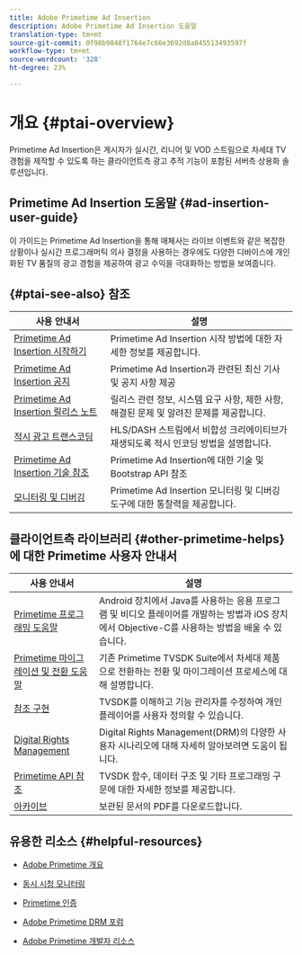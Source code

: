 ```yaml
---
title: Adobe Primetime Ad Insertion
description: Adobe Primetime Ad Insertion 도움말
translation-type: tm+mt
source-git-commit: 0f98b9848f1764e7c66e3692d8a845513493597f
workflow-type: tm+mt
source-wordcount: '328'
ht-degree: 23%

---
```



# 개요 {#ptai-overview}

Primetime Ad Insertion은 게시자가 실시간, 리니어 및 VOD 스트림으로 차세대 TV 경험을 제작할 수 있도록 하는 클라이언트측 광고 추적 기능이 포함된 서버측 상용화 솔루션입니다.

## Primetime Ad Insertion 도움말 {#ad-insertion-user-guide}

이 가이드는 Primetime Ad Insertion을 통해 매체사는 라이브 이벤트와 같은 복잡한 상황이나 실시간 프로그래머틱 의사 결정을 사용하는 경우에도 다양한 디바이스에 개인화된 TV 품질의 광고 경험을 제공하여 광고 수익을 극대화하는 방법을 보여줍니다.

## {#ptai-see-also} 참조

| 사용 안내서 | 설명 |
|---|---|
| [Primetime Ad Insertion 시작하기](getting-started/get-started-overview.md) | Primetime Ad Insertion 시작 방법에 대한 자세한 정보를 제공합니다. |
| [Primetime Ad Insertion 공지](announcements/overview.md) | Primetime Ad Insertion과 관련된 최신 기사 및 공지 사항 제공 |
| [Primetime Ad Insertion 릴리스 노트](../release-notes/ptai-20x-release-notes.md) | 릴리스 관련 정보, 시스템 요구 사항, 제한 사항, 해결된 문제 및 알려진 문제를 제공합니다. |
| [적시 광고 트랜스코딩](just-in-time-transcoding/jit-transcoding-overview.md) | HLS/DASH 스트림에서 비합성 크리에이티브가 재생되도록 적시 인코딩 방법을 설명합니다. |
| [Primetime Ad Insertion 기술 참조](/help/primetime-ad-insertion/technical-reference/bootstrap-api.md) | Primetime Ad Insertion에 대한 기술 및 Bootstrap API 참조 |
| [모니터링 및 디버깅](/help/primetime-ad-insertion/performance-monitoring-debugging-reporting/performance-overview.md) | Primetime Ad Insertion 모니터링 및 디버깅 도구에 대한 통찰력을 제공합니다. |

## 클라이언트측 라이브러리 {#other-primetime-helps}에 대한 Primetime 사용자 안내서

| 사용 안내서 | 설명 |
|---|---|
| [Primetime 프로그래밍 도움말](../programming/home.md) | Android 장치에서 Java를 사용하는 응용 프로그램 및 비디오 플레이어를 개발하는 방법과 iOS 장치에서 Objective-C를 사용하는 방법을 배울 수 있습니다. |
| [Primetime 마이그레이션 및 전환 도움말](../migration-guides/home.md) | 기존 Primetime TVSDK Suite에서 차세대 제품으로 전환하는 전환 및 마이그레이션 프로세스에 대해 설명합니다. |
| [참조 구현](../android-reference-implementation/home.md) | TVSDK를 이해하고 기능 관리자를 수정하여 개인 플레이어를 사용자 정의할 수 있습니다. |
| [Digital Rights Management](../digital-rights-management/home.md) | Digital Rights Management(DRM)의 다양한 사용자 시나리오에 대해 자세히 알아보려면 도움이 됩니다. |
| [Primetime API 참조](../reference/api-references.md) | TVSDK 함수, 데이터 구조 및 기타 프로그래밍 구문에 대한 자세한 정보를 제공합니다. |
| [아카이브](https://helpx.adobe.com/primetime/archives.html) | 보관된 문서의 PDF를 다운로드합니다. |

## 유용한 리소스 {#helpful-resources}

* [Adobe Primetime 개요](https://www.adobe.com/in/marketing/primetime.html)

* [동시 시청 모니터링](https://tve.helpdocsonline.com/concurrency-monitoring-introduction)

* [Primetime 인증](https://tve.helpdocsonline.com/home)

* [Adobe Primetime DRM 포럼](https://forums.adobe.com/community/adobe_access)

* [Adobe Primetime 개발자 리소스](https://www.adobe.com/devnet/primetime.html)
